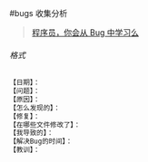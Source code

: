 #bugs 收集分析

> [程序员，你会从 Bug 中学习么](http://blog.jobbole.com/103025/)

###### 格式

```html 
【日期】：
【问题】：
【原因】：
【怎么发现的】：
【修复】：
【在哪些文件修改了】：
【我导致的】：
【解决Bug的时间】：
【教训】：
```


